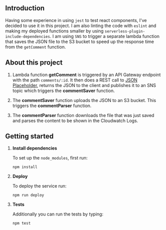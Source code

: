 ## Introduction
Having some experience in using `jest` to test react components, I've decided to use it in this project. I am also linting the code with `eslint` and making my deployed functions smaller by using `serverless-plugin-include-dependencies`. I am using `SNS` to trigger a separate lambda function that saves the JSON file to the S3 bucket to speed up the response time from the `getComment` function.

## About this project

1. Lambda function **getComment** is triggered by an API Gateway endpoint with the path `comments/:id`. It then does a REST call to [JSON Placeholder](https://jsonplaceholder.typicode.com/), returns the JSON to the client and publishes it to an SNS topic which triggers the **commentSaver** function.

2. The **commentSaver** function uploads the JSON to an S3 bucket. This triggers the **commentParser** function.

3. The **commentParser** function downloads the file that was just saved and parses the content to be shown in the Cloudwatch Logs.

## Getting started

1. **Install dependencies**

    To set up the `node_modules`, first run:

    ```npm install```

2. **Deploy**

    To deploy the service run:

    ```npm run deploy```

3. **Tests**

    Additionally you can run the tests by typing:

    ```npm test```
